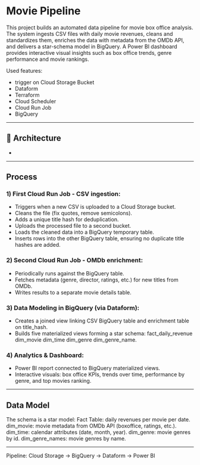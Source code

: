 # Movie Pipeline

This project builds an automated data pipeline for movie box office analysis. The system ingests CSV files with daily movie revenues, cleans and standardizes them, enriches the data with metadata from the OMDb API, and delivers a star-schema model in BigQuery. A Power BI dashboard provides interactive visual insights such as box office trends, genre performance and movie rankings.

Used features:
- trigger on Cloud Storage Bucket
- Dataform
- Terraform
- Cloud Scheduler
- Cloud Run Job
- BigQuery

----------

## 📐 Architecture
- 

----------

## Process
### 1) First Cloud Run Job - CSV ingestion:
- Triggers when a new CSV is uploaded to a Cloud Storage bucket.
- Cleans the file (fix quotes, remove semicolons).
- Adds a unique title hash for deduplication.
- Uploads the processed file to a second bucket.
- Loads the cleaned data into a BigQuery temporary table.
- Inserts rows into the other BigQuery table, ensuring no duplicate title hashes are added.

### 2) Second Cloud Run Job - OMDb enrichment:
- Periodically runs against the BigQuery table.
- Fetches metadata (genre, director, ratings, etc.) for new titles from OMDb.
- Writes results to a separate movie details table.

### 3) Data Modeling in BigQuery (via Dataform):
- Creates a joined view linking CSV BigQuery table and enrichment table on title_hash.
- Builds five materialized views forming a star schema:
fact_daily_revenue
dim_movie
dim_time
dim_genre
dim_genre_name.

### 4) Analytics & Dashboard:
- Power BI report connected to BigQuery materialized views.
- Interactive visuals: box office KPIs, trends over time, performance by genre, and top movies ranking.

--------

## Data Model
The schema is a star model:
Fact Table: daily revenues per movie per date.
dim_movie: movie metadata from OMDb API (boxoffice, ratings, etc.).
dim_time: calendar attributes (date, month, year).
dim_genre: movie genres by id.
dim_genre_names: movie genres by name.

--------

Pipeline:
Cloud Storage -> BigQuery -> Dataform -> Power BI

